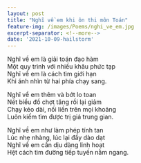```yaml
---
layout: post
title: "Nghĩ về em khi ôn thi môn Toán"
feature-img: /images/Poems/nghi_ve_em.jpg
excerpt-separator: <!--more-->
date: '2021-10-09-hailstorm'
---
```

Nghĩ về em là giải toán đạo hàm  
Một quy trình với nhiều khâu phức tạp  
Nghĩ về em là cách tìm giới hạn  
Khi ánh nhìn từ hai phía chạy sang.

Nghĩ về em thêm và bớt lo toan  
Nét biểu đồ chợt tăng rồi lại giảm  
Chạy kéo dài, nối liền trên mọi khoảng  
Luôn kiếm tìm được trị giá trung gian.

Nghĩ về em như làm phép tính tan  
Lúc nhẹ nhàng, lúc lại đầy dào dạt  
Nghĩ về em cần dịu dàng linh hoạt  
Hệt cách tìm đường tiếp tuyến nằm ngang.  

